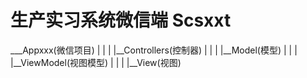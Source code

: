 # 生产实习系统微信端 Scsxxt 
___Appxxx(微信项目)
|         |         |          |__Controllers(控制器)
|         |         |          |__Model(模型)
|         |         |          |__ViewModel(视图模型)
|         |         |          |__View(视图)
